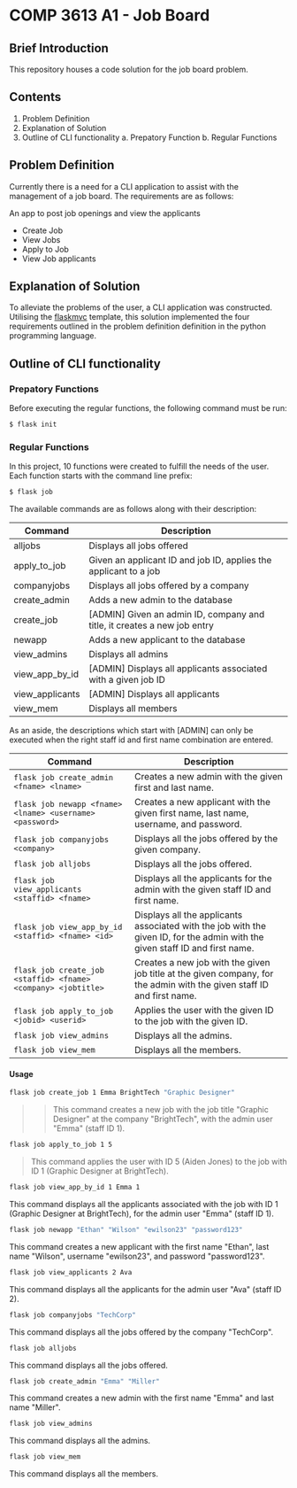 # COMP 3613 A1 - Job Board 

## Brief Introduction 
This repository houses a code solution for the job board problem.

## Contents

1. Problem Definition
2. Explanation of Solution 
3. Outline of CLI functionality
    a. Prepatory Function
    b. Regular Functions

## Problem Definition 

Currently there is a need for a CLI application to assist with the management of a job board.
The requirements are as follows: 

An app to post job openings and view the applicants
- Create Job
- View Jobs
- Apply to Job
- View Job applicants

## Explanation of Solution 

To alleviate the problems of the user, a CLI application was constructed. Utilising the [flaskmvc](https://github.com/uwidcit/flaskmvc) template, this solution 
implemented the four requirements outlined in the problem definition definition in the python programming language.


## Outline of CLI functionality 

### Prepatory Functions

Before executing the regular functions, the following command must be run:

```bash
$ flask init
```

### Regular Functions
In this project, 10 functions were created to fulfill the needs of the user. Each function starts with the command line prefix:

```bash
$ flask job
```

The available commands are as follows along with their description:

| Command          | Description                                                        |
|------------------|--------------------------------------------------------------------|
| alljobs          | Displays all jobs offered                                          |
| apply_to_job     | Given an applicant ID and job ID, applies the applicant to a job    |
| companyjobs      | Displays all jobs offered by a company                             |
| create_admin     | Adds a new admin to the database                                   |
| create_job       | [ADMIN] Given an admin ID, company and title, it creates a new job entry |
| newapp           | Adds a new applicant to the database                               |
| view_admins      | Displays all admins                                                |
| view_app_by_id   | [ADMIN] Displays all applicants associated with a given job ID     |
| view_applicants  | [ADMIN] Displays all applicants                                    |
| view_mem         | Displays all members                                               |

As an aside, the descriptions which start with [ADMIN] can only be executed when the right staff id and first name combination are entered.


| Command | Description |
| --- | --- |
| `flask job create_admin <fname> <lname>` | Creates a new admin with the given first and last name. |
| `flask job newapp <fname> <lname> <username> <password>` | Creates a new applicant with the given first name, last name, username, and password. |
| `flask job companyjobs <company>` | Displays all the jobs offered by the given company. |
| `flask job alljobs` | Displays all the jobs offered. |
| `flask job view_applicants <staffid> <fname>` | Displays all the applicants for the admin with the given staff ID and first name. |
| `flask job view_app_by_id <staffid> <fname> <id>` | Displays all the applicants associated with the job with the given ID, for the admin with the given staff ID and first name. |
| `flask job create_job <staffid> <fname> <company> <jobtitle>` | Creates a new job with the given job title at the given company, for the admin with the given staff ID and first name. |
| `flask job apply_to_job <jobid> <userid>` | Applies the user with the given ID to the job with the given ID. |
| `flask job view_admins` | Displays all the admins. |
| `flask job view_mem` | Displays all the members. |


#### Usage

```bash
flask job create_job 1 Emma BrightTech "Graphic Designer"
```
>> This command creates a new job with the job title "Graphic Designer" at the company "BrightTech", with the admin user "Emma" (staff ID 1).


```bash
flask job apply_to_job 1 5
```
> This command applies the user with ID 5 (Aiden Jones) to the job with ID 1 (Graphic Designer at BrightTech).


```bash
flask job view_app_by_id 1 Emma 1
```
This command displays all the applicants associated with the job with ID 1 (Graphic Designer at BrightTech), for the admin user "Emma" (staff ID 1).


```bash
flask job newapp "Ethan" "Wilson" "ewilson23" "password123"
```
This command creates a new applicant with the first name "Ethan", last name "Wilson", username "ewilson23", and password "password123".


```bash
flask job view_applicants 2 Ava
```
This command displays all the applicants for the admin user "Ava" (staff ID 2).


```bash
flask job companyjobs "TechCorp"
```
This command displays all the jobs offered by the company "TechCorp".


```bash
flask job alljobs
```
This command displays all the jobs offered.


```bash
flask job create_admin "Emma" "Miller"
```
This command creates a new admin with the first name "Emma" and last name "Miller".


```bash
flask job view_admins
```
This command displays all the admins.


```bash
flask job view_mem
```
This command displays all the members.
